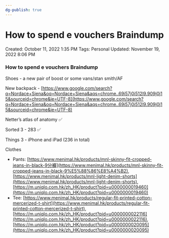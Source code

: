 ```yaml
---
dg-publish: true
---
```


# How to spend e vouchers Braindump

Created: October 11, 2022 1:35 PM
Tags: Personal
Updated: November 19, 2022 8:06 PM

### How to spend e vouchers Braindump

Shoes - a new pair of boost or some vans/stan smith/AF

New backpack - [https://www.google.com/search?q=Nordace+Siena&oq=Nordace+Siena&aqs=chrome..69i57j0i512l9.909j0j15&sourceid=chrome&ie=UTF-8](https://www.google.com/search?q=Nordace+Siena&oq=Nordace+Siena&aqs=chrome..69i57j0i512l9.909j0j15&sourceid=chrome&ie=UTF-8)

Netter’s atlas of anatomy ✅

Sorted 3 - 283 ✅

Things 3 - iPhone and iPad (236 in total)

Clothes 

- Pants: [https://www.menimal.hk/products/mnl-skinny-fit-cropped-jeans-in-black-9分褲](https://www.menimal.hk/products/mnl-skinny-fit-cropped-jeans-in-black-9%E5%88%86%E8%A4%B2), [https://www.menimal.hk/products/mnl-light-denim-shorts](https://www.menimal.hk/products/mnl-light-denim-shorts), [https://m.uniqlo.com.hk/zh_HK/product?pid=u0000000019460](https://m.uniqlo.com.hk/zh_HK/product?pid=u0000000019460)
- Tee: [https://www.menimal.hk/products/regular-fit-printed-cotton-mercerized-t-shirt](https://www.menimal.hk/products/regular-fit-printed-cotton-mercerized-t-shirt), [https://m.uniqlo.com.hk/zh_HK/product?pid=u0000000022116](https://m.uniqlo.com.hk/zh_HK/product?pid=u0000000022116), [https://m.uniqlo.com.hk/zh_HK/product?pid=u0000000020095](https://m.uniqlo.com.hk/zh_HK/product?pid=u0000000020095)